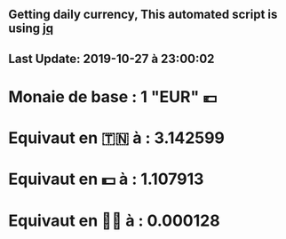 ## Getting daily currency, This automated script is using [jq](https://stedolan.github.io/jq/)
## Last Update:  2019-10-27 à 23:00:02
 # Monaie de base : 1 "EUR" 💶 
 # Equivaut en 🇹🇳 à :  3.142599 
 # Equivaut en 💵 à : 1.107913
 # Equivaut en 🐱‍💻 à :  0.000128
